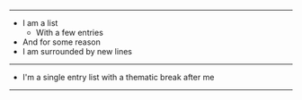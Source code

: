 ----------------------------------------------------------------------------------------
- I am a list
  - With a few entries
- And for some reason
- I am surrounded by new lines
----------------------------------------------------------------------------------------
- I'm a single entry list with a thematic break after me
----------------------------------------------------------------------------------------
